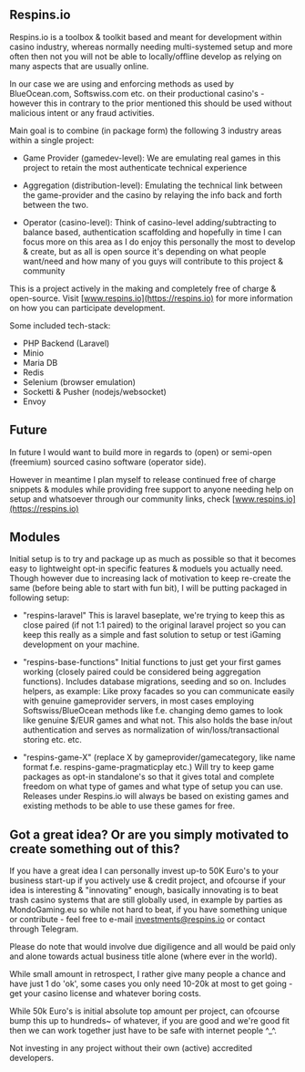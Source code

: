 ## Respins.io
Respins.io is a toolbox & toolkit based and meant for development within casino industry, whereas normally needing multi-systemed setup and more often then not you will not be able to locally/offline develop as relying on many aspects that are usually online.

In our case we are using and enforcing methods as used by BlueOcean.com, Softswiss.com etc. on their productional casino's - however this in contrary to the prior mentioned this should be used without malicious intent or any fraud activities.

Main goal is to combine (in package form) the following 3 industry areas within a single project:

 - Game Provider (gamedev-level): We are emulating real games in this project to retain the most authenticate technical experience

 - Aggregation (distribution-level): Emulating the technical link between the game-provider and the casino by relaying the info back and forth between the two.

 - Operator (casino-level): Think of casino-level adding/subtracting to balance based, authentication scaffolding and hopefully in time I can focus more on this area as I do enjoy this personally the most to develop & create, but as all is open source it's depending on what people want/need and how many of you guys will contribute to this project & community

This is a project actively in the making and completely free of charge & open-source. Visit [www.respins.io](https://respins.io) for more information on how you can participate development.

Some included tech-stack:
 - PHP Backend (Laravel)
 - Minio
 - Maria DB
 - Redis
 - Selenium (browser emulation)
 - Socketti & Pusher (nodejs/websocket)
 - Envoy

## Future
In future I would want to build more in regards to (open) or semi-open (freemium) sourced casino software (operator side). 

However in meantime I plan myself to release continued free of charge snippets & modules while providing free support to anyone needing help on setup and whatsoever through our community links, check [www.respins.io](https://respins.io)

## Modules
Initial setup is to try and package up as much as possible so that it becomes easy to lightweight opt-in specific features & moduels you actually need. Though however due to increasing lack of motivation to keep re-create the same (before being able to start with fun bit), I will be putting packaged in following setup:

- "respins-laravel"
    This is laravel baseplate, we're trying to keep this as close paired (if not 1:1 paired) to the original laravel project so you can keep this really as a simple and fast solution to setup or test iGaming development on your machine.

- "respins-base-functions"
    Initial functions to just get your first games working (closely paired could be considered being aggregation functions).
    Includes database migrations, seeding and so on.
    Includes helpers, as example: 
        Like proxy facades so you can communicate easily with genuine gameprovider servers, in most cases employing Softswiss/BlueOcean methods like f.e. changing demo games to look like genuine $/EUR games and what not. 
    This also holds the base in/out authentication and serves as normalization of win/loss/transactional storing etc. etc.

- "respins-game-X" (replace X by gameprovider/gamecategory, like name format f.e. respins-game-pragmaticplay etc.)
    Will try to keep game packages as opt-in standalone's so that it gives total and complete freedom on what type of games and what type of setup you can use.
    Releases under Respins.io will always be based on existing games and existing methods to be able to use these games for free.

    
## Got a great idea? Or are you simply motivated to create something out of this?

If you have a great idea I can personally invest up-to 50K Euro's to your business start-up if you actively use & credit project, and ofcourse if your idea is interesting & "innovating" enough, basically innovating is to beat trash casino systems that are still globally used, in example by parties as MondoGaming.eu so while not hard to beat, if you have something unique or contribute - feel free to e-mail [investments@respins.io](mailto:investments@respins.io) or contact through Telegram.

Please do note that would involve due digiligence and all would be paid only and alone towards actual business title alone (where ever in the world).

While small amount in retrospect, I rather give many people a chance and have just 1 do 'ok', some cases you only need 10-20k at most to get going - get your casino license and whatever boring costs. 

While 50k Euro's is initial absolute top amount per project, can ofcourse bump this up to hundreds~ of whatever, if you are good and we're good fit then we can work together just have to be safe with internet people ^_^.
 
Not investing in any project without their own (active) accredited developers.

